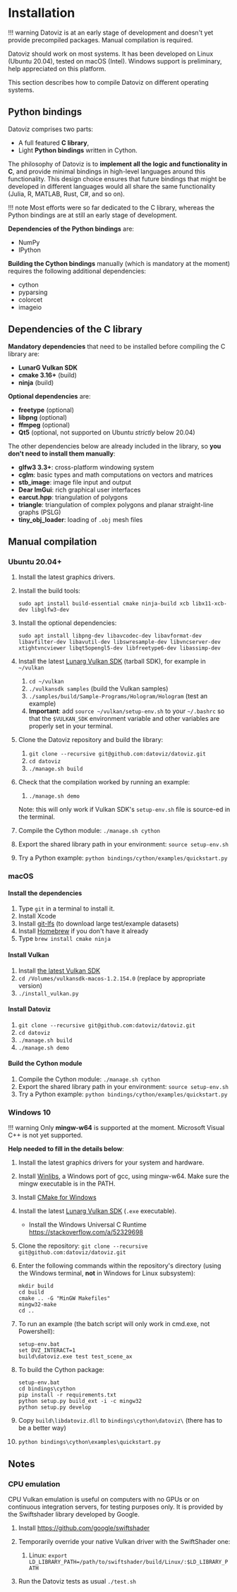 # Installation

!!! warning
    Datoviz is at an early stage of development and doesn't yet provide precompiled packages. Manual compilation is required.

Datoviz should work on most systems. It has been developed on Linux (Ubuntu 20.04), tested on macOS (Intel). Windows support is preliminary, help appreciated on this platform.

This section describes how to compile Datoviz on different operating systems.

## Python bindings

Datoviz comprises two parts:

* A full featured **C library**,
* Light **Python bindings** written in Cython.

The philosophy of Datoviz is to **implement all the logic and functionality in C**, and provide minimal bindings in high-level languages around this functionality. This design choice ensures that future bindings that might be developed in different languages would all share the same functionality (Julia, R, MATLAB, Rust, C#, and so on).

!!! note
    Most efforts were so far dedicated to the C library, whereas the Python bindings are at still an early stage of development.

**Dependencies of the Python bindings** are:

* NumPy
* IPython

**Building the Cython bindings** manually (which is mandatory at the moment) requires the following additional dependencies:

* cython
* pyparsing
* colorcet
* imageio


## Dependencies of the C library

**Mandatory dependencies** that need to be installed before compiling the C library are:

* **LunarG Vulkan SDK**
* **cmake 3.16+** (build)
* **ninja** (build)

**Optional dependencies** are:

* **freetype** (optional)
* **libpng** (optional)
* **ffmpeg** (optional)
* **Qt5** (optional, not supported on Ubuntu *strictly* below 20.04)


The other dependencies below are already included in the library, so **you don't need to install them manually**:

* **glfw3 3.3+**: cross-platform windowing system
* **cglm**: basic types and math computations on vectors and matrices
* **stb_image**: image file input and output
* **Dear ImGui**: rich graphical user interfaces
* **earcut.hpp**: triangulation of polygons
* **triangle**: triangulation of complex polygons and planar straight-line graphs (PSLG)
* **tiny_obj_loader**: loading of `.obj` mesh files


## Manual compilation

### Ubuntu 20.04+

1. Install the latest graphics drivers.
2. Install the build tools:

    `sudo apt install build-essential cmake ninja-build xcb libx11-xcb-dev libglfw3-dev`

3. Install the optional dependencies:

    `sudo apt install libpng-dev libavcodec-dev libavformat-dev libavfilter-dev libavutil-dev libswresample-dev libvncserver-dev xtightvncviewer libqt5opengl5-dev libfreetype6-dev libassimp-dev`

4. Install the latest [Lunarg Vulkan SDK](https://vulkan.lunarg.com/) (tarball SDK), for example in `~/vulkan`

    1. `cd ~/vulkan`
    2. `./vulkansdk samples` (build the Vulkan samples)
    3. `./samples/build/Sample-Programs/Hologram/Hologram` (test an example)
    4. **Important**: add `source ~/vulkan/setup-env.sh` to your `~/.bashrc` so that the `$VULKAN_SDK` environment variable and other variables are properly set in your terminal.

5. Clone the Datoviz repository and build the library:

    1. `git clone --recursive git@github.com:datoviz/datoviz.git`
    2. `cd datoviz`
    3. `./manage.sh build`

6. Check that the compilation worked by running an example:

    1. `./manage.sh demo`

    Note: this will only work if Vulkan SDK's `setup-env.sh` file is source-ed in the terminal.

7. Compile the Cython module: `./manage.sh cython`
8. Export the shared library path in your environment: `source setup-env.sh`
9. Try a Python example: `python bindings/cython/examples/quickstart.py`



### macOS

#### Install the dependencies

1. Type `git` in a terminal to install it.
2. Install Xcode
3. Install [git-lfs](https://git-lfs.github.com/) (to download large test/example datasets)
4. Install [Homebrew](https://brew.sh/) if you don't have it already
5. Type `brew install cmake ninja`


#### Install Vulkan

1. Install [the latest Vulkan SDK](https://vulkan.lunarg.com/sdk/home#mac)
2. `cd /Volumes/vulkansdk-macos-1.2.154.0` (replace by appropriate version)
3. `./install_vulkan.py`


#### Install Datoviz

1. `git clone --recursive git@github.com:datoviz/datoviz.git`
2. `cd datoviz`
3. `./manage.sh build`
4. `./manage.sh demo`


#### Build the Cython module

1. Compile the Cython module: `./manage.sh cython`
2. Export the shared library path in your environment: `source setup-env.sh`
3. Try a Python example: `python bindings/cython/examples/quickstart.py`


### Windows 10

!!! warning
    Only **mingw-w64** is supported at the moment. Microsoft Visual C++ is not yet supported.

**Help needed to fill in the details below**:

1. Install the latest graphics drivers for your system and hardware.
2. Install [Winlibs](http://winlibs.com/), a Windows port of gcc, using mingw-w64. Make sure the mingw executable is in the PATH.
3. Install [CMake for Windows](https://cmake.org/download/)
4. Install the latest [Lunarg Vulkan SDK](https://vulkan.lunarg.com/) (`.exe` executable).
    * Install the Windows Universal C Runtime https://stackoverflow.com/a/52329698
5. Clone the repository: `git clone --recursive git@github.com:datoviz/datoviz.git`
6. Enter the following commands within the repository's directory (using the Windows terminal, **not** in Windows for Linux subsystem):

    ```
    mkdir build
    cd build
    cmake .. -G "MinGW Makefiles"
    mingw32-make
    cd ..
    ```

7. To run an example (the batch script will only work in cmd.exe, not Powershell):

    ```
    setup-env.bat
    set DVZ_INTERACT=1
    build\datoviz.exe test test_scene_ax
    ```

8. To build the Cython package:

    ```
    setup-env.bat
    cd bindings\cython
    pip install -r requirements.txt
    python setup.py build_ext -i -c mingw32
    python setup.py develop
    ```

9. Copy `build\libdatoviz.dll` to `bindings\cython\datoviz\` (there has to be a better way)

10. `python bindings\cython\examples\quickstart.py`


## Notes

### CPU emulation

CPU Vulkan emulation is useful on computers with no GPUs or on continuous integration servers, for testing purposes only. It is provided by the Swiftshader library developed by Google.

1. Install https://github.com/google/swiftshader
2. Temporarily override your native Vulkan driver with the SwiftShader one:

    1. Linux: `export LD_LIBRARY_PATH=/path/to/swiftshader/build/Linux/:$LD_LIBRARY_PATH`

3. Run the Datoviz tests as usual `./test.sh`
